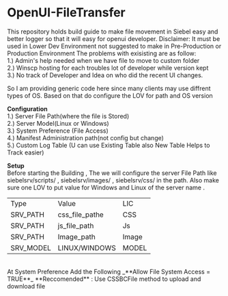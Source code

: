 # OpenUI-FileTransfer
This repository holds build guide to make file movement in Siebel easy and better logger so that it will easy for openui developer.
Disclaimer: It must be used in Lower Dev Environment not suggested to make in Pre-Production or Production Environment
The problems with exisisting are as follow:<br>
1.) Admin's help needed when we have file to move to custom folder<br>
2.) Winscp hosting for each troubles lot of developer while version kept<br>
3.) No track of Developer and Idea on who did the recent UI changes.<br>

So I am providing generic code here since many clients may use diffrent types of OS. Based on that do configure the LOV for path and OS version

**Configuration**<br>
1.)	Server File Path(where the file is Stored)<br>
2.)	Server Model(Linux or Windows)<br>
3.)	System Preference (File Access)<br>
4.)	Manifest Administration path(not config but change)<br>
5.)	Custom Log Table (U can use Existing Table also New Table Helps to Track easier)<br>

**Setup**<br>
Before starting the Building , The we will configure the server File Path like siebelsrv/scripts/ , siebelsrv/images/ , siebelsrv/css/ in the path. Also make sure one LOV to put value for Windows and Linux of the server name . <br>
<table>
<tr><td>Type</td><td>Value</td><td>LIC</td></tr>
<tr><td>SRV_PATH</td><td>css_file_pathe</td><td>CSS</td></tr>
<tr><td>SRV_PATH</td><td>	js_file_path</td><td>Js</td></tr>
<tr><td>SRV_PATH</td><td>	Image_path</td><td>	Image</td><tr>
<tr><td>SRV_MODEL</td><td>	LINUX/WINDOWS	</td><td>MODEL</td><tr>
</table>
<br>
At System Preference Add the Following 
_**Allow File System Access = TRUE**_
**Reccomended** : Use CSSBCFile method to upload and download file



